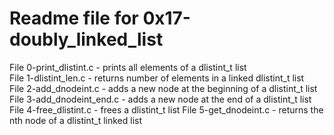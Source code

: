 # Readme file for 0x17-doubly_linked_list

File 0-print_dlistint.c - prints all elements of a dlistint_t list  
File 1-dlistint_len.c - returns number of elements in a linked dlistint_t list  
File 2-add_dnodeint.c - adds a new node at the beginning of a dlistint_t list  
File 3-add_dnodeint_end.c - adds a new node at the end of a dlistint_t list  
File 4-free_dlistint.c - frees a dlistint_t list 
File 5-get_dnodeint.c - returns the nth node of a dlistint_t linked list

